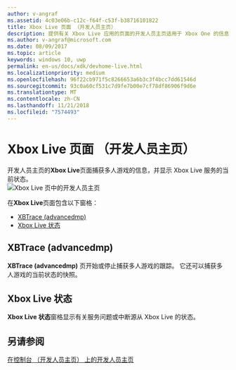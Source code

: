 ```yaml
---
author: v-angraf
ms.assetid: 4c03e06b-c12c-f64f-c53f-b38716101822
title: Xbox Live 页面 （开发人员主页）
description: 提供有关 Xbox Live 应用的页面的开发人员主页适用于 Xbox One 的信息。
ms.author: v-angraf@microsoft.com
ms.date: 08/09/2017
ms.topic: article
keywords: windows 10, uwp
permalink: en-us/docs/xdk/devhome-live.html
ms.localizationpriority: medium
ms.openlocfilehash: 96f22cb971f5c8266653a6b3c3f4bcc7dd61546d
ms.sourcegitcommit: 93c0a60cf531c7d9fe7b00e7cf78df86906f9d6e
ms.translationtype: MT
ms.contentlocale: zh-CN
ms.lasthandoff: 11/21/2018
ms.locfileid: "7574493"
---
```

# <a name="xbox-live-page-dev-home"></a>Xbox Live 页面 （开发人员主页）
   
  
开发人员主页的**Xbox Live**页面捕获多人游戏的信息，并显示 Xbox Live 服务的当前状态。   
 ![Xbox Live 页中的开发人员主页](images/devhome_live.png)   
  
在**Xbox Live**页面包含以下窗格：   
 
   *  [XBTrace (advancedmp)](#ID4EPB)  
   *  [Xbox Live 状态](#ID4E3B)  

 
<a id="ID4EPB"></a>

   

## <a name="xbtrace-advancedmp"></a>XBTrace (advancedmp)  
   
  
**XBTrace (advancedmp)** 页开始或停止捕获多人游戏的跟踪。 它还可以捕获多人游戏的当前状态的快照。   
  
<a id="ID4E3B"></a>

   

## <a name="xbox-live-status"></a>Xbox Live 状态  
   
  
**Xbox Live 状态**窗格显示有关服务问题或中断源从 Xbox Live 的状态。   
  
<a id="ID4EPC"></a>

   

## <a name="see-also"></a>另请参阅  
 [在控制台 （开发人员主页） 上的开发人员主页](dev-home.md)

  